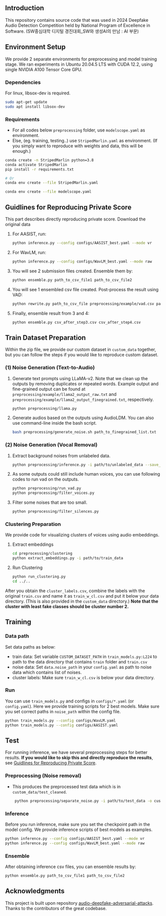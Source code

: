 ## Introduction

This repository contains source code that was used in 2024 Deepfake Audio Detection Competition held by National Program of Excellence in Software. (SW중심대학 디지털 경진대회_SW와 생성AI의 만남 : AI 부문)

## Environment Setup

We provide 2 separate environments for preprocessing and model training stage. We ran experiments in Ubuntu 20.04.5 LTS with CUDA 12.2, using single NVIDIA A100 Tensor Core GPU.

### Dependencies
For linux, libsox-dev is required.
```bash
sudo apt-get update
sudo apt install libsox-dev
```

### Requirements
- For all codes below `preprocessing` folder, use `modelscope.yaml` as environment.
- Else, (eg. training, testing..) use `StripedMarlin.yaml` as environment. (If you simply want to reproduce with weights and data, this will be enough.)
```bash
conda create -n StripedMarlin python=3.8
conda activate StripedMarlin
pip install -r requirements.txt

# Or
conda env create --file StripedMarlin.yaml
```

```bash
conda env create --file modelscope.yaml
```
## Guidlines for Reproducing Private Score
This part describes directly reproducing private score.
Download the original data

1. For AASIST, run:
   ```bash
   python inference.py --config configs/AASIST_best.yaml --mode vr
   ```
2. For WavLM, run:
   ```bash
   python inference.py --config configs/WavLM_best.yaml --mode raw
   ```
3. You will see 2 submission files created. Ensemble them by:
   ```bash
   python ensemble.py path_to_csv_file1 path_to_csv_file2
   ```
4. You will see 1 ensembled csv file created. Post-process the result using VAD:
   ```bash
   python rewrite.py path_to_csv_file preprocessing/example/vad.csv path_to_output_file.csv
   ```
5. Finally, ensemble result from 3 and 4:
   ```bash
   python ensemble.py csv_after_step3.csv csv_after_step4.csv
   ```

## Train Dataset Preparation

Within the zip file, we provide our custom dataset in `custom_data` together, but you can follow the steps if you would like to reproduce custom dataset.

### (1) Noise Generation (Text-to-Audio)
1. Generate text prompts using LLaMA-v2. Note that we clean up the outputs by removing duplicates or repeated words. Example output and fine-grained output can be found at `preprocessing/example/llama2_output_raw.txt` and `preprocessing/example/llama2_output_finegrained.txt`, respectively.
   ```bash
   python preprocessing/llama.py
   ```
2. Generate audios based on the outputs using AudioLDM. You can also use command-line inside the bash script.
   ```bash
   bash preprocessing/generate_noise.sh path_to_finegrained_list.txt
   ```

### (2) Noise Generation (Vocal Removal)
1. Extract background noises from unlabeled data.
   ```bash
   python preprocessing/inference.py -i path/to/unlabeled_data --save_option --noise-only
   ```

2. As some outputs could still include human voices, you can use following codes to run vad on the outputs.
   ```bash
   python preprocessing/run_vad.py 
   python preprocessing/filter_voices.py
   ```
3. Filter some noises that are too small.
   ```bash
   python preprocessing/filter_silences.py
   ```

### Clustering Preparation
We provide code for visualizing clusters of voices using audio embeddings. 

1. Extract embeddings
   ```bash
   cd preprocessing/clustering
   python extract_embeddings.py -i path/to/train_data
   ```
2. Run Clustering
   ```bash
   python run_clustering.py
   cd ../..
   ```

After you obtain the `cluster_labels.csv`, combine the labels with the original `train.csv` and name it as `train_w_cl.csv` and put it below your data directory. (This is also provided in the `custom_data` directory.) **Note that the cluster with least fake classes should be cluster number 2.**


## Training

### Data path
Set data paths as below:
- train data: Set variable `CUSTOM_DATASET_PATH` in `train_models.py:L224` to path to the data directory that contains `train` folder and `train.csv` 
- noise data: Set `data.noise_path` in your `config.yaml` as path to noise data which contains list of noises.
- cluster labels: Make sure `train_w_cl.csv` is below your data directory.

### Run
You can use `train_models.py` and configs in `configs/*.yaml` (or `config.yaml`). Here we provide training scripts for 2 best models. Make sure you set correct paths in `noise_path` within the config file.

```bash
python train_models.py --config configs/WavLM.yaml
python train_models.py --config configs/AASIST.yaml
```

## Test

For running inference, we have several preprocessing steps for better results. **If you would like to skip this and directly reproduce the results**, see [Guidlines for Reproducing Private Score](#guidelines-for-reproducing-private-score).

### Preprocessing (Noise removal)
- This produces the preprocessed test data which is in `custom_data/test_cleaned`. 
   ```bash
    python preprocessing/separate_noise.py -i path/to/test_data -o custom_data/test_cleaned --save_option vocal-only
   ```

### Inference
Before you run inference, make sure you set the checkpoint path in the model config. We provide inference scripts of best models as examples.

```bash
python inference.py --config configs/AASIST_best.yaml --mode vr
python inference.py --config configs/WavLM_best.yaml --mode raw
```
### Ensemble
After obtaining inference csv files, you can ensemble results by:
```bash
python ensemble.py path_to_csv_file1 path_to_csv_file2
``` 


## Acknowledgments

This project is built upon repository [audio-deepfake-adversarial-attacks](https://github.com/piotrkawa/audio-deepfake-adversarial-attacks). Thanks to the contributors of the great codebase.